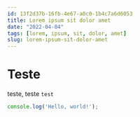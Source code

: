 ```yaml
---
id: 13f2d37b-16fb-4e67-a0c0-1b4c7a6d6053
title: Lorem ipsum sit dolor amet
date: "2022-04-04"
tags: [lorem, ipsum, sit, dolor, amet]
slug: lorem-ipsum-sit-dolor-amet
---
```


# Teste

teste, teste `test`

``` javascript
console.log('Hello, world!');
```
